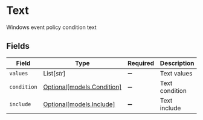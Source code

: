 # Text

Windows event policy condition text


## Fields

| Field                                                | Type                                                 | Required                                             | Description                                          |
| ---------------------------------------------------- | ---------------------------------------------------- | ---------------------------------------------------- | ---------------------------------------------------- |
| `values`                                             | List[*str*]                                          | :heavy_minus_sign:                                   | Text values                                          |
| `condition`                                          | [Optional[models.Condition]](../models/condition.md) | :heavy_minus_sign:                                   | Text condition                                       |
| `include`                                            | [Optional[models.Include]](../models/include.md)     | :heavy_minus_sign:                                   | Text include                                         |